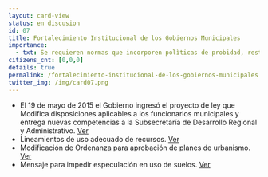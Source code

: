 ```yaml
---
layout: card-view
status: en discusion
id: 07
title: Fortalecimiento Institucional de los Gobiernos Municipales 
importance:
  - txt: Se requieren normas que incorporen polìticas de probidad, restricciones a la contratación de personal en meses anteriores a las campañas políticas, altos estándares de gestión e información financiera (con el debido apoyo del gobierno central en su implementación) y la realización periódica de auditorías por parte de la CGR.
citizens_cnt: [0,0,0]
details: true
permalink: /fortalecimiento-institucional-de-los-gobiernos-municipales.html
twitter_img: /img/card07.png
---
```


* El 19 de mayo de 2015 el Gobierno ingresó el proyecto de ley que Modifica disposiciones aplicables a los funcionarios municipales y entrega nuevas competencias a la Subsecretaría de Desarrollo Regional y Administrativo. <a href="http://camara.cl/pley/pley_detalle.aspx?prmID=10479&prmBL=10057-06" target="_blank">Ver</a>
* Lineamientos de uso adecuado de recursos. <a href="http://www.agendadeprobidad.gob.cl/?ver=2268" target="_blank">Ver</a>
* Modificación de Ordenanza para aprobación de planes de urbanismo. <a href="http://www.agendadeprobidad.gob.cl/?ver=2273" target="_blank">Ver</a>
* Mensaje para impedir especulación en uso de suelos. <a href="http://www.agendadeprobidad.gob.cl/?ver=2277" target="_blank">Ver</a>
